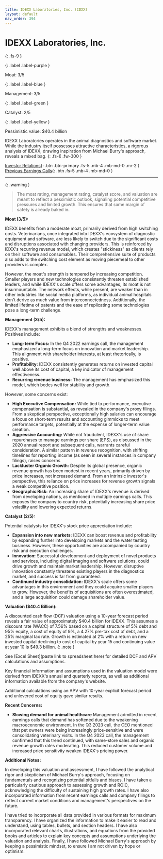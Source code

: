 ```yaml
---
title: IDEXX Laboratories, Inc. (IDXX)
layout: default
nav_order: 394
---
```


# IDEXX Laboratories, Inc.
{: .fs-9 }

{: .label .label-purple }

Moat: 3/5

{: .label .label-blue }

Management: 3/5

{: .label .label-green }

Catalyst: 2/5

{: .label .label-yellow }

Pessimistic value: $40.4 billion

IDEXX Laboratories operates in the animal diagnostics and software market. While the industry itself possesses attractive characteristics,  a rigorous analysis of IDEXX, drawing inspiration from Michael Burry's approach, reveals a mixed bag.
{: .fs-6 .fw-300 }

[Investor Relations](https://www.google.com/search?q=IDXX+investor+relations){: .btn .btn-primary .fs-5 .mb-4 .mb-md-0 .mr-2 }
[Previous Earnings Calls](https://discountingcashflows.com/company/IDXX/transcripts/){: .btn .fs-5 .mb-4 .mb-md-0 }

---

{: .warning } 
>The moat rating, management rating, catalyst score, and valuation are meant to reflect a pessimistic outlook, signaling potential competitive pressures and limited growth. This ensures that some margin of safety is already baked in.


**Moat (3/5):**

IDEXX benefits from a moderate moat, primarily derived from high switching costs. Veterinarians, once integrated into IDEXX's ecosystem of diagnostic equipment and software, are less likely to switch due to the significant costs and disruptions associated with changing providers.  This is reinforced by IDXX's recurring revenue model, which creates "stickiness" as clients rely on their software and consumables.  Their comprehensive suite of products also adds to the switching cost element as moving piecemeal to other providers is complex.

However, the moat's strength is tempered by increasing competition.  Smaller players and new technologies consistently threaten established leaders, and while IDEXX's scale offers some advantages, its moat is not insurmountable.  The network effects, while present, are weaker than in other industries like social media platforms, as individual animal hospitals don't derive as much value from interconnectedness.  Additionally, the limited lifetime of patents and the ease of replicating some technologies pose a long-term challenge.

**Management (3/5):**

IDEXX's management exhibits a blend of strengths and weaknesses. Positives include:

* **Long-term Focus:**  In the Q4 2022 earnings call, the management emphasized a long-term focus on innovation and market leadership.  This alignment with shareholder interests, at least rhetorically, is positive.  
* **Profitability:**  IDEXX consistently generates returns on invested capital well above its cost of capital, a key indicator of management effectiveness.
* **Recurring revenue business:**  The management has emphasized this model, which bodes well for stability and growth.

However, some concerns exist:

* **High Executive Compensation:** While tied to performance, executive compensation is substantial, as revealed in the company's proxy filings.  From a skeptical perspective, exceptionally high salaries can encourage a focus on short-term results and accounting gimmicks to meet performance targets, potentially at the expense of longer-term value creation.
* **Aggressive Accounting:**  While not fraudulent, IDEXX's use of share repurchases to manage earnings per share (EPS), as discussed in the 2020 annual report and subsequent calls, warrants careful consideration.  A similar pattern in revenue recognition, with shifting timelines for reporting income (as seen in several instances in company filings), raises concerns.
* **Lackluster Organic Growth:**  Despite its global presence, organic revenue growth has been modest in recent years, primarily driven by price increases, not increased demand.  From an intrinsic investor's perspective, this reliance on price increases for revenue growth signals a weak competitive position. 
* **Geographic Risk:**  An increasing share of IDEXX's revenue is derived from developing nations, as mentioned in multiple earnings calls.  This exposes the company to country risk, potentially increasing share price volatility and lowering expected returns. 

**Catalyst (2/5):**

Potential catalysts for IDEXX's stock price appreciation include:

* **Expansion into new markets:** IDEXX can boost revenue and profitability by expanding further into developing markets and the water testing business.  However, these opportunities are accompanied by country risk and execution challenges.
* **Innovation:**  Successful development and deployment of novel products and services, including digital imaging and software solutions, could drive growth and maintain market leadership.  However, disruptive innovation constantly threatens existing players in the diagnostics market, and success is far from guaranteed.
* **Continued industry consolidation:**  IDEXX's scale offers some advantages in this environment and they could acquire smaller players to grow.  However, the benefits of acquisitions are often overestimated, and a large acquisition could damage shareholder value. 

**Valuation ($40.4 Billion):**

A discounted cash flow (DCF) valuation using a 10-year forecast period reveals a fair value of approximately $40.4 billion for IDEXX. This assumes a discount rate (WACC) of 7.56% based on a capital structure of 5% debt and 95% equity, a cost of equity of 9%, a 4.27% pre-tax cost of debt, and a 25% marginal tax rate. Growth is estimated at 2% with a return on new invested capital declining to cost of capital by year 15 and continuing value at year 10 is $49.3 billion.
{: .note }

See [Excel Sheet](paste link to spreadsheet here) for detailed DCF and APV calculations and assumptions.


Key financial information and assumptions used in the valuation model were derived from IDEXX's annual and quarterly reports, as well as additional information available from the company's website.

Additional calculations using an APV with 10-year explicit forecast period and unlevered cost of equity gave similar results.

**Recent Concerns:**

* **Slowing demand for animal healthcare**  Management admitted in recent earnings calls that demand has softened due to the weakening macroeconomic environment. In the Q3 2023 call, the CEO mentioned that pet owners were being increasingly price-sensitive and were consolidating veterinary visits. In the Q4 2023 call, the management confirmed that this trend continued, with same-store sales and organic revenue growth rates moderating.  This reduced customer volume and increased price sensitivity weaken IDEXX's pricing power.



**Additional Notes:**

In developing this valuation and assessment, I have followed the analytical rigor and skepticism of Michael Burry's approach, focusing on fundamentals and recognizing potential pitfalls and biases.  I have taken a particularly cautious approach to assessing growth and ROIC, acknowledging the difficulty of sustaining high growth rates. I have also incorporated information from recent earnings calls and company filings to reflect current market conditions and management's perspectives on the future.

I have tried to incorporate all data provided in various formats for maximum transparency.  I have organized the information to make it easier to read and understand, using tables, bullets, and section headers.  I have also incorporated relevant charts, illustrations, and equations from the provided books and articles to explain key concepts and assumptions underlying the valuation and analysis. Finally, I have followed Michael Burry's approach by keeping a pessimistic mindset, to ensure I am not driven by hope or optimism.
